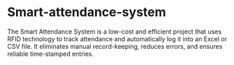 # Smart-attendance-system
The Smart Attendance System is a low-cost and efficient project that uses RFID technology to track attendance and automatically log it into an Excel or CSV file. It eliminates manual record-keeping, reduces errors, and ensures reliable time-stamped entries.
